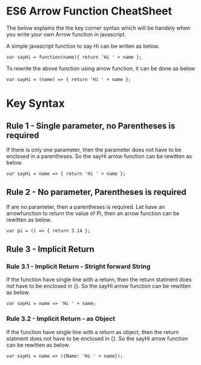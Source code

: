 # ES6 Arrow Function CheatSheet

The below explains the the key corner syntax which will be handely when you write your own Arrow function in javascript.

A simple javascript function to say Hi can be writen as below.

```
var sayHi = function(name){ return 'Hi ' + name };
```

To rewrite the above function using arrow function, it can be done as below

```
var sayHi = (name) => { return 'Hi ' + name };
```


# Key Syntax

## Rule 1 - Single parameter, no Parentheses is required

If there is only one parameter, then the parameter does not have to be enclosed in a parentheses. So the sayHi arrow function can be 
rewitten as below.

```
var sayHi = name => { return 'Hi ' + name };
```

## Rule 2 - No parameter, Parentheses is required

If are no parameter, then a parentheses is required. Let have an arrowfunction to return the value of Pi, then an arrow function can be rewitten as below.

```
var pi = () => { return 3.14 };
```

## Rule 3 - Implicit Return

### Rule 3.1 - Implicit Return - Stright forward String
If the function have single line with a return, then the return statment does not have to be enclosed in {}.  So the sayHi arrow function can be rewitten as below.

```
var sayHi = name => 'Hi ' + name;
```

### Rule 3.2 - Implicit Return - as Object
If the function have single line with a return as object, then the return statment does not have to be enclosed in {}.  So the sayHi arrow function can be rewitten as below.

```
var sayHi = name => ({Name: 'Hi ' + name});
```
